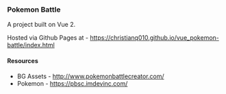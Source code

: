 ### Pokemon Battle

A project built on Vue 2. 

Hosted via Github Pages at - https://christianq010.github.io/vue_pokemon-battle/index.html

#### Resources
* BG Assets - http://www.pokemonbattlecreator.com/
* Pokemon - https://pbsc.imdevinc.com/